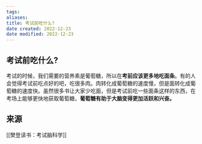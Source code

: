 ```yaml
---
tags: 
aliases: 
title: 考试前吃什么?
date created: 2022-12-23
date modified: 2022-12-23
---
```


## 考试前吃什么?
考试的时候，我们需要的营养素是葡萄糖，所以在**考前应该更多地吃面条**。有的人会觉得考试前吃点好的吧，吃很多肉。肉转化成葡萄糖的速度慢，但是面转化成葡萄糖的速度快。虽然很多书让大家少吃面，但是考试前吃一些面条这样的东西，在考场上能够更快地获取葡萄糖，**葡萄糖有助于大脑变得更加活跃和兴奋。**


## 来源
[[樊登读书：考试脑科学]]
